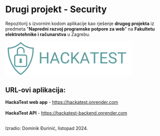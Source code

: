 # Drugi projekt - Security

Repozitorij s izvornim kodom aplikacije kao rješenje **drugog projekta** iz predmeta "**Napredni razvoj programske potpore za web**" na **Fakultetu elektrotehnike i računarstva** u Zagrebu.
</br>

<img src="https://github.com/dominikDurinic/project_2_security_web2/blob/main/security_test_app/public/images/logo2.png" alt="app logo" width="400"/>

## URL-ovi aplikacija:

**HackaTest web app** - https://hackatest.onrender.com
</br>
</br>
**HackaTest API** - https://hackatest-backend.onrender.com

</br>
Izradio: Dominik Đurinić, listopad 2024.
